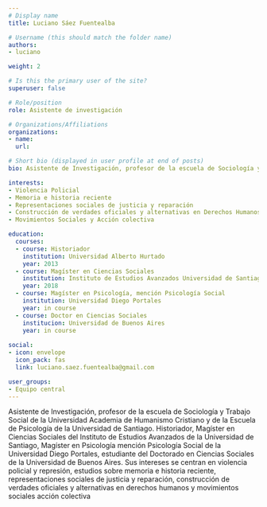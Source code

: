 ```yaml
---
# Display name
title: Luciano Sáez Fuentealba

# Username (this should match the folder name)
authors:
- luciano

weight: 2 

# Is this the primary user of the site?
superuser: false

# Role/position
role: Asistente de investigación

# Organizations/Affiliations
organizations:
- name: 
  url: 

# Short bio (displayed in user profile at end of posts)
bio: Asistente de Investigación, profesor de la escuela de Sociología y Trabajo Social de la Universidad Academia de Humanismo Cristiano y de la Escuela de Psicología de la Universidad de Santiago. Historiador, Magíster en Ciencias Sociales del Instituto de Estudios Avanzados de la Universidad de Santiago, Magíster en Psicología mención Psicología Social de la Universidad Diego Portales, estudiante del Doctorado en Ciencias Sociales de la Universidad de Buenos Aires. Sus intereses se centran en violencia policial y represión, estudios sobre memoria e historia reciente, representaciones sociales de justicia y reparación, construcción de verdades oficiales y alternativas en derechos humanos y movimientos sociales acción colectiva.  

interests:
- Violencia Policial
- Memoria e historia reciente
- Representaciones sociales de justicia y reparación
- Construcción de verdades oficiales y alternativas en Derechos Humanos
- Movimientos Sociales y Acción colectiva 

education:
  courses:
  - course: Historiador
    institution: Universidad Alberto Hurtado
    year: 2013
  - course: Magíster en Ciencias Sociales  
    institution: Instituto de Estudios Avanzados Universidad de Santiago
    year: 2018
  - course: Magíster en Psicología, mención Psicología Social
    institution: Universidad Diego Portales
    year: in course
  - course: Doctor en Ciencias Sociales
    institucion: Universidad de Buenos Aires
    year: in course
    
social:
- icon: envelope
  icon_pack: fas
  link: luciano.saez.fuentealba@gmail.com

user_groups:
- Equipo central
---
```


Asistente de Investigación, profesor de la escuela de Sociología y Trabajo Social de la Universidad Academia de Humanismo Cristiano y de la Escuela de Psicología de la Universidad de Santiago. Historiador, Magíster en Ciencias Sociales del Instituto de Estudios Avanzados de la Universidad de Santiago, Magíster en Psicología mención Psicología Social de la Universidad Diego Portales, estudiante del Doctorado en Ciencias Sociales de la Universidad de Buenos Aires. Sus intereses se centran en violencia policial y represión, estudios sobre memoria e historia reciente, representaciones sociales de justicia y reparación, construcción de verdades oficiales y alternativas en derechos humanos y movimientos sociales acción colectiva

